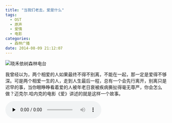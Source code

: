 ```yaml
---
title: "当我们老去，爱是什么"
tags:
  - OST
  - 原声
  - 爱情
  - 电影
categories:
  - 森林广播
date: 2014-08-09 21:12:07
---
```


![晓禾依树森林电台](../../../images/radiocover/radio_083.jpg) 

我曾经以为，两个相爱的人如果最终不得不别离，不能在一起，那一定是爱得不够深。可是两个相爱一生的人，走到人生最后一程，总有一个会先行离开，别离只是迟早的事，当你眼睁睁看着爱的人被年老日衰被疾病撕扯得毫无尊严，你会怎么做？迈克尔.哈内克的电影《爱》讲述的就是这样一个故事。   

<audio id="audio" controls="" preload="none">
  <source id="mp3" src="http://www.coletree.com/radio/coletree_radio_083.mp3">
</audio>